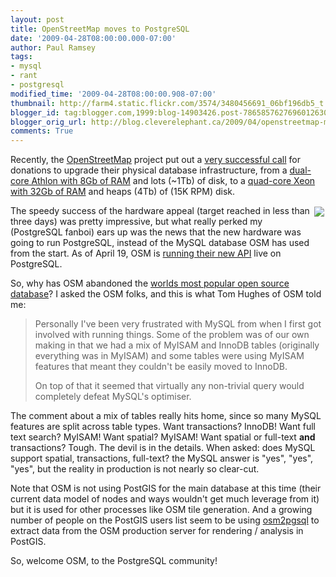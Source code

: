 ```yaml
---
layout: post
title: OpenStreetMap moves to PostgreSQL
date: '2009-04-28T08:00:00.000-07:00'
author: Paul Ramsey
tags:
- mysql
- rant
- postgresql
modified_time: '2009-04-28T08:00:00.908-07:00'
thumbnail: http://farm4.static.flickr.com/3574/3480456691_06bf196db5_t.jpg
blogger_id: tag:blogger.com,1999:blog-14903426.post-7865857627696012630
blogger_orig_url: http://blog.cleverelephant.ca/2009/04/openstreetmap-moves-to-postgresql.html
comments: True
---
```


Recently, the [OpenStreetMap](http://openstreetmap.org/) project put out a [very successful call](http://www.opengeodata.org/?p=391) for donations to upgrade their physical database infrastructure, from a [dual-core Athlon with 8Gb of RAM](http://wiki.openstreetmap.org/wiki/Servers/db) and lots (~1Tb) of disk, to a [quad-core Xeon with 32Gb of RAM](http://wiki.openstreetmap.org/wiki/Servers/smaug) and heaps (4Tb) of (15K RPM) disk.

<img src="http://farm4.static.flickr.com/3574/3480456691_06bf196db5_m.jpg" style="float:right;padding:2px;" />The speedy success of the hardware appeal (target reached in less than three days) was pretty impressive, but what really perked my (PostgreSQL fanboi) ears up was the news that the new hardware was going to run PostgreSQL, instead of the MySQL database OSM has used from the start.  As of April 19, OSM is [running their new API](http://lists.openstreetmap.org/pipermail/talk/2009-April/035991.html) live on PostgreSQL.

So, why has OSM abandoned the [worlds most popular open source database](http://www.mysql.com/)? I asked the OSM folks, and this is what Tom Hughes of OSM told me:

<blockquote>Personally I've been very frustrated with MySQL from when I first got involved with running things. Some of the problem was of our own making in that we had a mix of MyISAM and InnoDB tables (originally everything was in MyISAM) and some tables were using MyISAM features that meant they couldn't be easily moved to InnoDB.

On top of that it seemed that virtually any non-trivial query would completely defeat MySQL's optimiser.</blockquote>

The comment about a mix of tables really hits home, since so many MySQL features are split across table types. Want transactions? InnoDB! Want full text search? MyISAM! Want spatial? MyISAM! Want spatial or full-text **and** transactions? Tough. The devil is in the details. When asked: does MySQL support spatial, transactions, full-text? the MySQL answer is "yes", "yes", "yes", but the reality in production is not nearly so clear-cut.

Note that OSM is not using PostGIS for the main database at this time (their current data model of nodes and ways wouldn't get much leverage from it) but it is used for other processes like OSM tile generation. And a growing number of people on the PostGIS users list seem to be using [osm2pgsql](http://svn.openstreetmap.org/applications/utils/export/osm2pgsql/) to extract data from the OSM production server for rendering / analysis in PostGIS.

So, welcome OSM, to the PostgreSQL community!<br /> 